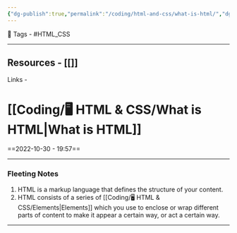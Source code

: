 ```yaml
---
{"dg-publish":true,"permalink":"/coding/html-and-css/what-is-html/","dgPassFrontmatter":true,"noteIcon":"3","created":"2023-11-14T21:08:36.628+05:30","updated":"2023-12-12T07:37:57.249+05:30"}
---
```


 🧶 Tags - #HTML_CSS 

---
 Resources - [[]]
---
 Links -
 
# [[Coding/🖥️ HTML & CSS/What is HTML\|What is HTML]]
==2022-10-30 - 19:57==

---
### Fleeting Notes
1. HTML is a markup language that defines the structure of your content.
2. HTML consists of a series of [[Coding/🖥️ HTML & CSS/Elements\|Elements]] which you use to enclose or wrap different parts of content to make it appear a certain way, or act a certain way.

---
